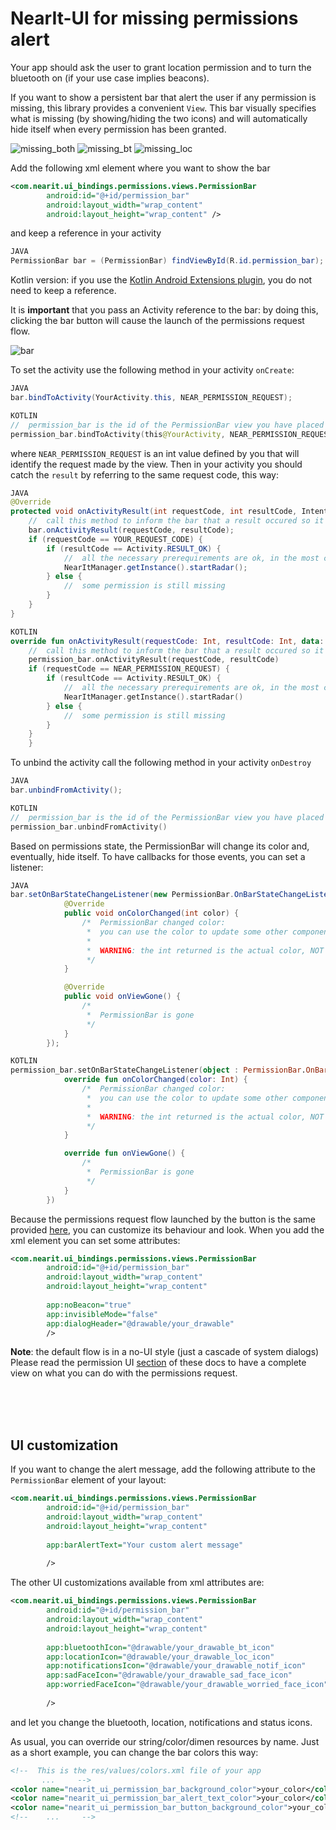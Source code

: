 # NearIt-UI for missing permissions alert

Your app should ask the user to grant location permission and to turn the bluetooth on (if your use case implies beacons).

If you want to show a persistent bar that alert the user if any permission is missing, this library provides a convenient `View`.
This bar visually specifies what is missing (by showing/hiding the two icons) and will automatically hide itself when every permission has been granted.

![missing_both](missing_both.png)
![missing_bt](missing_bt.png)
![missing_loc](missing_loc.png)

Add the following xml element where you want to show the bar

```xml
<com.nearit.ui_bindings.permissions.views.PermissionBar
        android:id="@+id/permission_bar"
        android:layout_width="wrap_content"
        android:layout_height="wrap_content" />
```

and keep a reference in your activity

```java
JAVA
PermissionBar bar = (PermissionBar) findViewById(R.id.permission_bar);
```

Kotlin version: if you use the [Kotlin Android Extensions plugin](https://kotlinlang.org/docs/tutorials/android-plugin.html), you do not need to keep a reference. 

It is **important** that you pass an Activity reference to the bar: by doing this, clicking the bar button will cause the launch of the permissions request flow.

![bar](permissions_bar.gif)

To set the activity use the following method in your activity `onCreate`:

```java
JAVA
bar.bindToActivity(YourActivity.this, NEAR_PERMISSION_REQUEST);
```

```kotlin
KOTLIN
//  permission_bar is the id of the PermissionBar view you have placed in your layout
permission_bar.bindToActivity(this@YourActivity, NEAR_PERMISSION_REQUEST)
```

where `NEAR_PERMISSION_REQUEST` is an int value defined by you that will identify the request made by the view.
Then in your activity you should catch the `result` by referring to the same request code, this way:

```java
JAVA
@Override
protected void onActivityResult(int requestCode, int resultCode, Intent data) {
    //  call this method to inform the bar that a result occured so it can hide itself
    bar.onActivityResult(requestCode, resultCode);
    if (requestCode == YOUR_REQUEST_CODE) {
        if (resultCode == Activity.RESULT_OK) {
            //  all the necessary prerequirements are ok, in the most common scenarios you should start NearIT radar here
            NearItManager.getInstance().startRadar();
        } else {
            //  some permission is still missing
        }
    }
}
```

```kotlin
KOTLIN
override fun onActivityResult(requestCode: Int, resultCode: Int, data: Intent?) {
    //  call this method to inform the bar that a result occured so it can hide itself
    permission_bar.onActivityResult(requestCode, resultCode)
    if (requestCode == NEAR_PERMISSION_REQUEST) {
        if (resultCode == Activity.RESULT_OK) {
            //  all the necessary prerequirements are ok, in the most common scenarios you should start NearIT radar here
            NearItManager.getInstance().startRadar()
        } else {
            //  some permission is still missing
        }
    }
    }
```

To unbind the activity call the following method in your activity `onDestroy`

```java
JAVA
bar.unbindFromActivity();
```

```kotlin
KOTLIN
//  permission_bar is the id of the PermissionBar view you have placed in your layout
permission_bar.unbindFromActivity()
```

Based on permissions state, the PermissionBar will change its color and, eventually, hide itself. To have callbacks for those events, you can set a listener:

```java
JAVA
bar.setOnBarStateChangeListener(new PermissionBar.OnBarStateChangeListener() {
            @Override
            public void onColorChanged(int color) {
                /*  PermissionBar changed color:
                 *  you can use the color to update some other component of your UI
                 *
                 *  WARNING: the int returned is the actual color, NOT the resourceId
                 */
            }

            @Override
            public void onViewGone() {
                /*
                 *  PermissionBar is gone
                 */
            }
        });
```

```kotlin
KOTLIN
permission_bar.setOnBarStateChangeListener(object : PermissionBar.OnBarStateChangeListener {
            override fun onColorChanged(color: Int) {
                /*  PermissionBar changed color:
                 *  you can use the color to update some other component of your UI
                 *
                 *  WARNING: the int returned is the actual color, NOT the resourceId
                 */
            }

            override fun onViewGone() {
                /*
                 *  PermissionBar is gone
                 */
            }
        })
```

Because the permissions request flow launched by the button is the same provided [here](PERMISSIONS.md), you can customize its behaviour and look.
When you add the xml element you can set some attributes:

```xml
<com.nearit.ui_bindings.permissions.views.PermissionBar
        android:id="@+id/permission_bar"
        android:layout_width="wrap_content"
        android:layout_height="wrap_content"
        
        app:noBeacon="true"
        app:invisibleMode="false"
        app:dialogHeader="@drawable/your_drawable"
        />
```

**Note**: the default flow is in a no-UI style (just a cascade of system dialogs)
Please read the permission UI [section](PERMISSIONS.md) of these docs to have a complete view on what you can do with the permissions request.

<br>
<br>
<br>

## UI customization

If you want to change the alert message, add the following attribute to the `PermissionBar` element of your layout:

```xml
<com.nearit.ui_bindings.permissions.views.PermissionBar
        android:id="@+id/permission_bar"
        android:layout_width="wrap_content"
        android:layout_height="wrap_content"
        
        app:barAlertText="Your custom alert message"
        
        />
```

The other UI customizations available from xml attributes are:

```xml
<com.nearit.ui_bindings.permissions.views.PermissionBar
        android:id="@+id/permission_bar"
        android:layout_width="wrap_content"
        android:layout_height="wrap_content"
        
        app:bluetoothIcon="@drawable/your_drawable_bt_icon"
        app:locationIcon="@drawable/your_drawable_loc_icon"
        app:notificationsIcon="@drawable/your_drawable_notif_icon"
        app:sadFaceIcon="@drawable/your_drawable_sad_face_icon"
        app:worriedFaceIcon="@drawable/your_drawable_worried_face_icon"
        
        />
```

and let you change the bluetooth, location, notifications and status icons.

As usual, you can override our string/color/dimen resources by name. Just as a short example, you can change the bar colors this way:
```xml
<!--  This is the res/values/colors.xml file of your app
       ...     -->
<color name="nearit_ui_permission_bar_background_color">your_color</color>
<color name="nearit_ui_permission_bar_alert_text_color">your_color</color>
<color name="nearit_ui_permission_bar_button_background_color">your_color</color>
<!--    ...     -->
```
